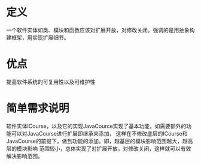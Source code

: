 
# 定义
  一个软件实体如类、模块和函数应该对扩展开放，对修改关闭。强调的是用抽象构建框架，用实现扩展细节。
# 优点
  提高软件系统的可复用性以及可维护性
# 简单需求说明
  软件实体ICourse，以及它的实现JavaCource实现了基本功能，如需要额外的功能可以对JavaCourse进行扩展即继承来添加，
  这样在不修改底层的ICourse和JavaCourse的前提下，做到功能的添加。即，越基层的模块影响范围越大，越高层的模块影响
  范围较小，总体实现了对扩展开放，对修改关闭，这样就可以有效解决影响范围。
